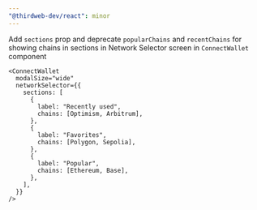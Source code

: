 ```yaml
---
"@thirdweb-dev/react": minor
---
```


Add `sections` prop and deprecate `popularChains` and `recentChains` for showing chains in sections in Network Selector screen in `ConnectWallet` component

```tsx
<ConnectWallet
  modalSize="wide"
  networkSelector={{
    sections: [
      {
        label: "Recently used",
        chains: [Optimism, Arbitrum],
      },
      {
        label: "Favorites",
        chains: [Polygon, Sepolia],
      },
      {
        label: "Popular",
        chains: [Ethereum, Base],
      },
    ],
  }}
/>
```
